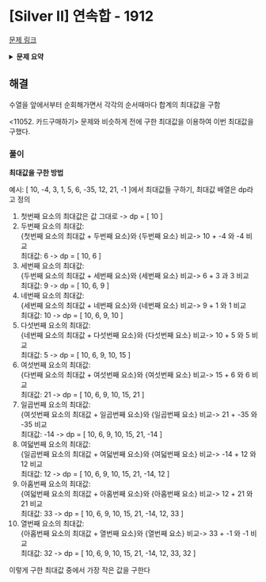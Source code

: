 # [Silver II] 연속합 - 1912 

[문제 링크](https://www.acmicpc.net/problem/1912) 

<details>

<summary><b>문제 요약</b></summary>

### 성능 요약

메모리: 38828 KB, 시간: 92 ms

### 분류

다이나믹 프로그래밍

### 제출 일자

2023년 11월 9일 14:32:43

### 문제 설명

<p>n개의 정수로 이루어진 임의의 수열이 주어진다. 우리는 이 중 연속된 몇 개의 수를 선택해서 구할 수 있는 합 중 가장 큰 합을 구하려고 한다. 단, 수는 한 개 이상 선택해야 한다.</p>

<p>예를 들어서 10, -4, 3, 1, 5, 6, -35, 12, 21, -1 이라는 수열이 주어졌다고 하자. 여기서 정답은 12+21인 33이 정답이 된다.</p>

### 입력 

 <p>첫째 줄에 정수 n(1 ≤ n ≤ 100,000)이 주어지고 둘째 줄에는 n개의 정수로 이루어진 수열이 주어진다. 수는 -1,000보다 크거나 같고, 1,000보다 작거나 같은 정수이다.</p>

### 출력 

 <p>첫째 줄에 답을 출력한다.</p>

</details>

## 해결

<p>수열을 앞에서부터 순회해가면서 각각의 순서때마다 합계의 최대값을 구함</p>
<p><11052. 카드구매하기> 문제와 비슷하게 전에 구한 최대값을 이용하여 이번 최대값을 구했다.</p>

### 풀이

<p><b>최대값을 구한 방법</b><p>

<p>예시: [ 10, -4, 3, 1, 5, 6, -35, 12, 21, -1 ]에서 최대값들 구하기, 최대값 배열은 dp라고 정의</p>
<ol>
<li>첫번째 요소의 최대값은 값 그대로 -> dp = [ 10 ]</li>
<li>두번째 요소의 최대값: <br>{첫번째 요소의 최대값 + 두번째 요소}와 {두번째 요소} 비교-> 10 + -4 와 -4 비교<br>최대값: 6 -> dp = [ 10, 6 ]</li>
<li>세번째 요소의 최대값: <br>{두번째 요소의 최대값 + 세번째 요소}와 {세번째 요소} 비교-> 6 + 3 과 3 비교<br>최대값: 9 -> dp = [ 10, 6, 9 ]</li>
<li>네번째 요소의 최대값: <br>{세번째 요소의 최대값 + 네번째 요소}와 {네번째 요소} 비교-> 9 + 1 와 1 비교<br>최대값: 10 -> dp = [ 10, 6, 9, 10 ]</li>
<li>다섯번째 요소의 최대값: <br>{네번째 요소의 최대값 + 다섯번째 요소}와 {다섯번째 요소} 비교-> 10 + 5 와 5 비교<br>최대값: 5 -> dp = [ 10, 6, 9, 10, 15 ]</li>
<li>여섯번째 요소의 최대값: <br>{다번째 요소의 최대값 + 여섯번째 요소}와 {여섯번째 요소} 비교-> 15 + 6 와 6 비교<br>최대값: 21 -> dp = [ 10, 6, 9, 10, 15, 21 ]</li>
<li>일곱번째 요소의 최대값: <br>{여섯번째 요소의 최대값 + 일곱번째 요소}와 {일곱번째 요소} 비교-> 21 + -35 와 -35 비교<br>최대값: -14 -> dp = [ 10, 6, 9, 10, 15, 21, -14 ]</li>
<li>여덟번째 요소의 최대값: <br>{일곱번째 요소의 최대값 + 여덟번째 요소}와 {여덟번째 요소} 비교-> -14 + 12 와 12 비교<br>최대값: 12 -> dp = [ 10, 6, 9, 10, 15, 21, -14, 12 ]</li>
<li>아홉번째 요소의 최대값: <br>{여덟번째 요소의 최대값 + 아홉번째 요소}와 {아홉번째 요소} 비교-> 12 + 21 와 21 비교<br>최대값: 33 -> dp = [ 10, 6, 9, 10, 15, 21, -14, 12, 33 ]</li>
<li>열번째 요소의 최대값: <br>{아홉번째 요소의 최대값 + 열번째 요소}와 {열번째 요소} 비교-> 33 + -1 와 -1 비교<br>최대값: 32 -> dp = [ 10, 6, 9, 10, 15, 21, -14, 12, 33, 32 ]</li>
</ol>

<p>이렇게 구한 최대값 중에서 가장 작은 값을 구한다</p>
